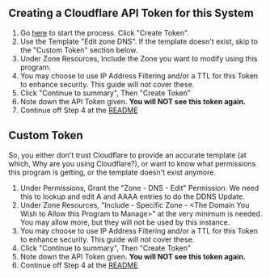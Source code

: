 ## Creating a Cloudflare API Token for this System

1. Go [here](https://dash.cloudflare.com/profile/api-tokens) to start the process. Click "Create Token".
2. Use the Template "Edit zone DNS". If the template doesn't exist, skip to the "Custom Token" section below.
3. Under Zone Resources, Include the Zone you want to modify using this program.
4. You may choose to use IP Address Filtering and/or a TTL for this Token to enhance security. This guide will not cover these.
5. Click "Continue to summary", Then "Create Token"
6. Note down the API Token given. **You will NOT see this token again.**
7. Continue off Step 4 at the [README](README.md)

## Custom Token
So, you either don't trust Cloudflare to provide an accurate template (at which, Why are you using Cloudflare?), 
or want to know what permissions this program is getting, or the template doesn't exist anymore.

1. Under Permissions, Grant the "Zone - DNS - Edit" Permission. We need this to lookup and edit A and AAAA entries to do the DDNS Update.
2. Under Zone Resources, "Include - Specific Zone - \<The Domain You Wish to Allow this Program to Manage\>" at the very minimum is needed. You may allow more, but they will not be used by this instance.
3. You may choose to use IP Address Filtering and/or a TTL for this Token to enhance security. This guide will not cover these.
4. Click "Continue to summary", Then "Create Token"
5. Note down the API Token given. **You will NOT see this token again.**
6. Continue off Step 4 at the [README](README.md)
